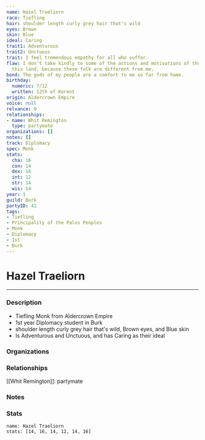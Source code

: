 ```yaml
---
name: Hazel Traeliorn
race: Tiefling
hair: shoulder length curly grey hair that's wild
eyes: Brown
skin: Blue
ideal: Caring
trait1: Adventurous
trait2: Unctuous
trait: I feel tremendous empathy for all who suffer.
flaw: I don't take kindly to some of the actions and motivations of the people of
  this land, because these folk are different from me.
bond: The gods of my people are a comfort to me so far from home.
birthday:
  numeric: 7/12
  written: 12th of Korent
origin: Aldercrown Empire
voice: null
relvance: 0
relationships:
- name: Whit Remington
  type: partymate
organizations: []
notes: []
track: Diplomacy
spec: Monk
stats:
  cha: 16
  con: 14
  dex: 16
  int: 12
  str: 14
  wis: 14
year: 1
guild: Burk
partyID: 41
tags:
- Tiefling
- Principality of the Palus Peoples
- Monk
- Diplomacy
- 1st
- Burk
---
```

# Hazel Traeliorn
---
### Description
- Tiefling Monk from Aldercrown Empire
- 1st year Diplomacy student in Burk
- shoulder length curly grey hair that's wild, Brown eyes, and Blue skin
- Is Adventurous and Unctuous, and has Caring as their ideal

### Organizations

### Relationships
[[Whit Remington]]: partymate

### Notes

### Stats
```statblock
name: Hazel Traeliorn
stats: [14, 16, 14, 12, 14, 16]
```